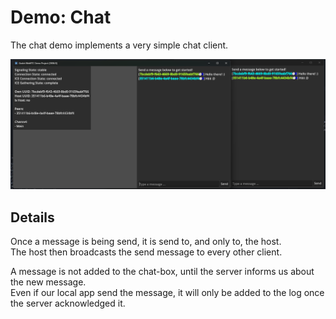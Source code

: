 # Demo: Chat

The chat demo implements a very simple chat client.

![Demo: Chat](../../.github/images/DemoChat.png)

## Details

Once a message is being send, it is send to, and only to, the host.  
The host then broadcasts the send message to every other client.

A message is not added to the chat-box, until the server informs us about the new message.  
Even if our local app send the message, it will only be added to the log once the server acknowledged it.
